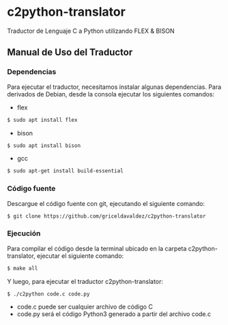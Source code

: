 # c2python-translator
Traductor de Lenguaje C a Python utilizando FLEX &amp; BISON

## Manual de Uso del Traductor

### Dependencias
Para ejecutar el traductor, necesitamos instalar algunas dependencias. Para derivados de Debian, desde la consola ejecutar los siguientes comandos:
- flex
```bash
$ sudo apt install flex
```

- bison
```bash
$ sudo apt install bison
```

- gcc
```bash
$ sudo apt-get install build-essential
```

### Código fuente
Descargue el código fuente con git, ejecutando el siguiente comando:

```bash
$ git clone https://github.com/griceldavaldez/c2python-translator
```

### Ejecución
Para compilar el código desde la terminal ubicado en la carpeta c2python-translator, ejecutar el siguiente comando:

```bash
$ make all
```

Y luego, para ejecutar el traductor c2python-translator:
```bash
$ ./c2python code.c code.py
```

- code.c puede ser cualquier archivo de código C
- code.py será el código Python3 generado a partir del archivo code.c